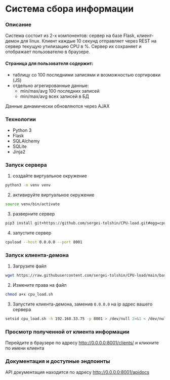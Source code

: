 # Система сбора информации

### Описание

Система состоит из 2-х компонентов: сервер на базе Flask, клиент-демон для linux.
Клиент каждые 10 секунд отправляет через REST на сервер текущую утилизацию CPU в %. Сервер их сохраняет и отображает пользователю в браузере.  

#### Cтраница для пользователя содержит:
- таблицу со 100 последними записями и возможностью сортировки (JS)
- отдельно агрегированные данные:
    - min/max/avg 100 последних записей
    - min/max/avg всех записей в БД
  
Данные динамически обновляются через AJAX


### Технологии
- Python 3
- Flask
- SQLAlchemy
- SQLite
- Jinja2

### Запуск сервера
1. создайте виртуальное окружение
```bash
python3 -m venv venv
```
2. активируйте виртуальное окружение
```bash
source venv/bin/activate
```
3. разверните сервер 
```bash
pip3 install git+https://github.com/sergei-tolshin/CPU-load.git#egg=cpuload
```
4. запустите сервер
```bash
cpuload --host 0.0.0.0 --port 8001
```

### Запуск клиента-демона
1. Загрузите файл
```bash
wget https://raw.githubusercontent.com/sergei-tolshin/CPU-load/main/bash/cpu_load.sh
```
2. Измените права на файл
```bash
chmod a+x cpu_load.sh
```
3. Запустите клиента-демона, заменив `0.0.0.0` на ip адрес вашего сервера
```bash
setsid cpu_load.sh -h 192.168.33.75 -p 8001 > /dev/null 2>&1 < /dev/null &
```


### Просмотр полученной от клиента информации
Перейдите в браузере по адресу <http://0.0.0.0:8001/clients/> и кликните по имени клиента

### Документация и доступные эндпоинты
API документация находится по адресу <http://0.0.0.0:8001/apidocs>
